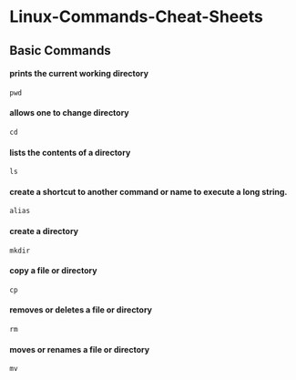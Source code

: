 # Linux-Commands-Cheat-Sheets

## Basic Commands

#### prints the current working directory
```pwd```

#### allows one to change directory
```cd```

#### lists the contents of a directory
```ls```
	
#### create a shortcut to another command or name to execute a long string.
```alias```

#### create a directory
```mkdir```

#### copy a file or directory
```cp```

#### removes or deletes a file or directory
```rm```

#### moves or renames a file or directory
```mv```

